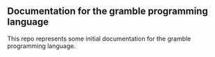 ## Documentation for the gramble programming language

This repo represents some initial documentation for the gramble programming language.
